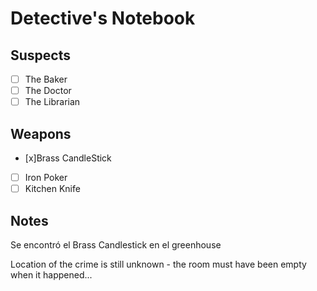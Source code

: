 # Detective's Notebook

## Suspects
- [ ] The Baker
- [ ] The Doctor
- [ ] The Librarian

## Weapons
- [x]Brass CandleStick
- [ ] Iron Poker
- [ ] Kitchen Knife

## Notes
Se encontró el Brass Candlestick en el greenhouse

Location of the crime is still unknown - the room must have been empty when it happened...
